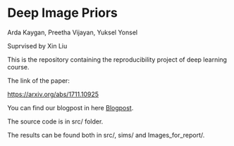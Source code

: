 # Deep Image Priors
Arda Kaygan, Preetha Vijayan, Yuksel Yonsel

Suprvised by Xin Liu

This is the repository containing the reproducibility project of deep learning course. 

The link of the paper:

https://arxiv.org/abs/1711.10925

You can find our blogpost in here [Blogpost](blog.ipynb).

The source code is in src/ folder. 

The results can be found both in src/, sims/ and Images_for_report/.


